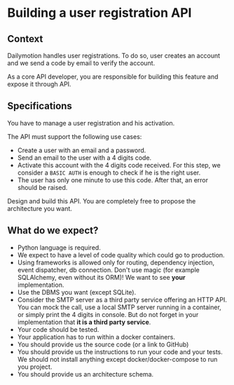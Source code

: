 # Building a user registration API

## Context

Dailymotion handles user registrations. To do so, user creates an account and we send a code by email to verify the account.

As a core API developer, you are responsible for building this feature and expose it through API.

## Specifications
You have to manage a user registration and his activation. 

The API must support the following use cases:
* Create a user with an email and a password.
* Send an email to the user with a 4 digits code.
* Activate this account with the 4 digits code received. For this step, we consider a `BASIC AUTH` is enough to check if he is the right user.
* The user has only one minute to use this code. After that, an error should be raised.

Design and build this API. You are completely free to propose the architecture you want.

## What do we expect?
- Python language is required.
- We expect to have a level of code quality which could go to production.
- Using frameworks is allowed only for routing, dependency injection, event dispatcher, db connection. Don't use magic (for example SQLAlchemy, even without its ORM)! We want to see **your** implementation. 
- Use the DBMS you want (except SQLite).
- Consider the SMTP server as a third party service offering an HTTP API. You can mock the call, use a local SMTP server running in a container, or simply print the 4 digits in console. But do not forget in your implementation that **it is a third party service**. 
- Your code should be tested.
- Your application has to run within a docker containers. 
- You should provide us the source code (or a link to GitHub)
- You should provide us the instructions to run your code and your tests. We should not install anything except docker/docker-compose to run you project.
- You should provide us an architecture schema.

